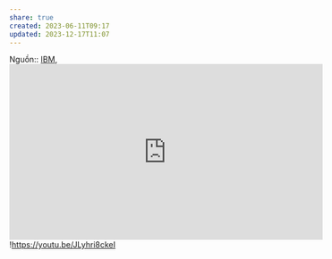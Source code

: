 ```yaml
---
share: true
created: 2023-06-11T09:17
updated: 2023-12-17T11:07
---
```

Nguồn:: [IBM](../../../%CE%9E%20Ngu%E1%BB%93n/Khoa%20h%E1%BB%8Dc%20d%E1%BB%AF%20li%E1%BB%87u.%20Khoa%20h%E1%BB%8Dc%20m%C3%A1y%20t%C3%ADnh/IBM.md), <iframe width="560" height="315" src="https://www.youtube.com/embed/p8DA_ca86-c" title="YouTube video player" frameborder="0" allow="accelerometer; autoplay; clipboard-write; encrypted-media; gyroscope; picture-in-picture; web-share" referrerpolicy="strict-origin-when-cross-origin" allowfullscreen></iframe>
!https://youtu.be/JLyhri8ckeI 
